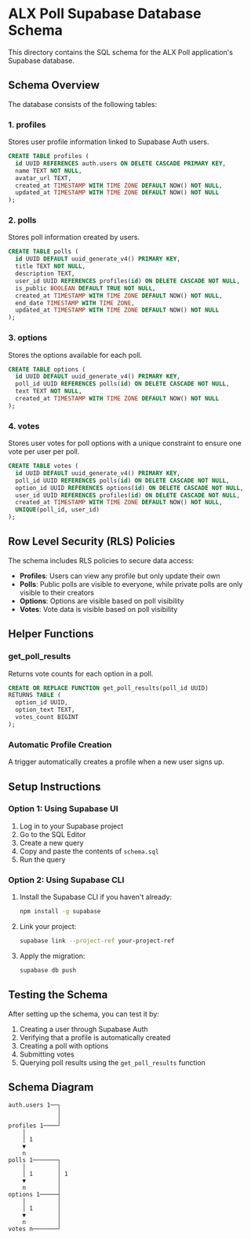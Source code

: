 # ALX Poll Supabase Database Schema

This directory contains the SQL schema for the ALX Poll application's Supabase database.

## Schema Overview

The database consists of the following tables:

### 1. profiles

Stores user profile information linked to Supabase Auth users.

```sql
CREATE TABLE profiles (
  id UUID REFERENCES auth.users ON DELETE CASCADE PRIMARY KEY,
  name TEXT NOT NULL,
  avatar_url TEXT,
  created_at TIMESTAMP WITH TIME ZONE DEFAULT NOW() NOT NULL,
  updated_at TIMESTAMP WITH TIME ZONE DEFAULT NOW() NOT NULL
);
```

### 2. polls

Stores poll information created by users.

```sql
CREATE TABLE polls (
  id UUID DEFAULT uuid_generate_v4() PRIMARY KEY,
  title TEXT NOT NULL,
  description TEXT,
  user_id UUID REFERENCES profiles(id) ON DELETE CASCADE NOT NULL,
  is_public BOOLEAN DEFAULT TRUE NOT NULL,
  created_at TIMESTAMP WITH TIME ZONE DEFAULT NOW() NOT NULL,
  end_date TIMESTAMP WITH TIME ZONE,
  updated_at TIMESTAMP WITH TIME ZONE DEFAULT NOW() NOT NULL
);
```

### 3. options

Stores the options available for each poll.

```sql
CREATE TABLE options (
  id UUID DEFAULT uuid_generate_v4() PRIMARY KEY,
  poll_id UUID REFERENCES polls(id) ON DELETE CASCADE NOT NULL,
  text TEXT NOT NULL,
  created_at TIMESTAMP WITH TIME ZONE DEFAULT NOW() NOT NULL
);
```

### 4. votes

Stores user votes for poll options with a unique constraint to ensure one vote per user per poll.

```sql
CREATE TABLE votes (
  id UUID DEFAULT uuid_generate_v4() PRIMARY KEY,
  poll_id UUID REFERENCES polls(id) ON DELETE CASCADE NOT NULL,
  option_id UUID REFERENCES options(id) ON DELETE CASCADE NOT NULL,
  user_id UUID REFERENCES profiles(id) ON DELETE CASCADE NOT NULL,
  created_at TIMESTAMP WITH TIME ZONE DEFAULT NOW() NOT NULL,
  UNIQUE(poll_id, user_id)
);
```

## Row Level Security (RLS) Policies

The schema includes RLS policies to secure data access:

- **Profiles**: Users can view any profile but only update their own
- **Polls**: Public polls are visible to everyone, while private polls are only visible to their creators
- **Options**: Options are visible based on poll visibility
- **Votes**: Vote data is visible based on poll visibility

## Helper Functions

### get_poll_results

Returns vote counts for each option in a poll.

```sql
CREATE OR REPLACE FUNCTION get_poll_results(poll_id UUID)
RETURNS TABLE (
  option_id UUID,
  option_text TEXT,
  votes_count BIGINT
);
```

### Automatic Profile Creation

A trigger automatically creates a profile when a new user signs up.

## Setup Instructions

### Option 1: Using Supabase UI

1. Log in to your Supabase project
2. Go to the SQL Editor
3. Create a new query
4. Copy and paste the contents of `schema.sql`
5. Run the query

### Option 2: Using Supabase CLI

1. Install the Supabase CLI if you haven't already:
   ```bash
   npm install -g supabase
   ```

2. Link your project:
   ```bash
   supabase link --project-ref your-project-ref
   ```

3. Apply the migration:
   ```bash
   supabase db push
   ```

## Testing the Schema

After setting up the schema, you can test it by:

1. Creating a user through Supabase Auth
2. Verifying that a profile is automatically created
3. Creating a poll with options
4. Submitting votes
5. Querying poll results using the `get_poll_results` function

## Schema Diagram

```
auth.users 1──┐
              │
              │
profiles 1────┘
    │
    │ 1
    ▼
    n
polls 1───────┐
    │         │
    │ 1       │ 1
    ▼         │
    n         │
options 1─────┤
    │         │
    │ 1       │
    ▼         │
    n         │
votes n───────┘
```